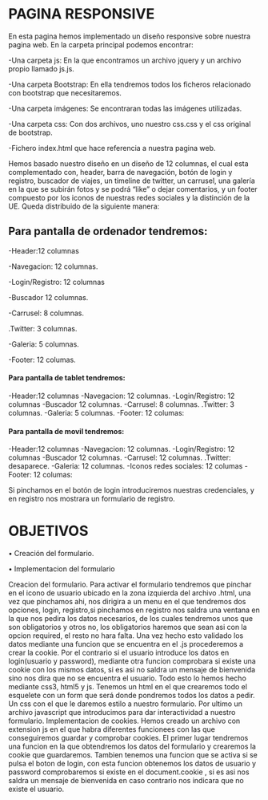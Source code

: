 # PAGINA RESPONSIVE

En esta pagina hemos implementado un diseño responsive sobre nuestra pagina web.
En la carpeta principal podemos encontrar:

-Una carpeta js: En la que encontramos un archivo jquery y un archivo propio llamado js.js.

-Una carpeta Bootstrap: En ella tendremos todos los ficheros relacionado con bootstrap que necesitaremos.

-Una carpeta imágenes: Se encontraran todas las imágenes utilizadas.

-Una carpeta css: Con dos archivos, uno nuestro css.css y el css original de bootstrap.

-Fichero index.html que hace referencia a nuestra pagina web.

Hemos basado nuestro diseño en un diseño de 12 columnas, el cual esta complementado con, header, barra de navegación, botón de login y registro, buscador de viajes, un timeline de twitter, un carrusel, una galería en la que se subirán fotos y se podrá “like” o dejar comentarios, y un footer compuesto por los iconos de nuestras redes sociales y la distinción de la UE. Queda distribuido de la siguiente manera:

## Para pantalla de ordenador tendremos:

-Header:12 columnas

-Navegacion: 12 columnas.

-Login/Registro: 12 columnas

-Buscador 12 columnas.

-Carrusel: 8 columnas.

.Twitter: 3 columnas.

-Galeria: 5 columnas.

-Footer: 12 columas.

#### Para pantalla de tablet tendremos:
-Header:12 columnas
-Navegacion: 12 columnas.
-Login/Registro: 12 columnas
-Buscador 12 columnas.
-Carrusel: 8 columnas.
.Twitter: 3 columnas.
-Galeria: 5 columnas.
-Footer: 12 columas:

#### Para pantalla de movil tendremos:
-Header:12 columnas
-Navegacion: 12 columnas.
-Login/Registro: 12 columnas
-Buscador 12 columnas.
-Carrusel: 12 columnas.
.Twitter: desaparece.
-Galeria: 12 columnas.
-Iconos redes sociales: 12 columas
-Footer: 12 columas:

Si pinchamos en el botón de login introduciremos nuestras credenciales, y en registro nos mostrara un formulario de registro.

# OBJETIVOS
•	Creación del formulario.

•	Implementacion del formulario

Creacion del formulario.
Para activar el formulario tendremos que pinchar en el icono de usuario ubicado en la zona izquierda del archivo .html, una vez que pinchamos ahi, nos dirigira a un menu en el que tendremos dos opciones, login, registro,si pinchamos en registro nos saldra una ventana en la que nos pedira los datos necesarios, de los cuales tendremos unos que son obligatorios y otros no, los obligatorios haremos que sean asi con la opcion required, el resto no hara falta. Una vez hecho esto validado los datos mediante una funcion que se encuentra en el .js procederemos a crear la cookie. Por el contrario si el usuario introduce los datos en login(usuario y password), mediante otra funcion comprobara si existe una cookie con los mismos datos, si es asi no saldra un mensaje de bienvenida sino nos dira que no se encuentra el usuario. Todo esto lo hemos hecho mediante css3, html5 y js. Tenemos un html en el que crearemos todo el esquelete con un form que será donde pondremos todos los datos a pedir. Un css con el que le daremos estilo a nuestro formulario. Por ultimo un archivo javascript que introducimos para dar interactividad a nuestro formulario.
Implementacion de cookies.
Hemos creado un archivo con extension js en el que habra diferentes funcionees con las que conseguiremos guardar y comprobar cookies. El primer lugar tendremos una funcion en la que obtendremos los datos del formulario y crearemos la cookie que guardaremos. Tambien tenemos una funcion que se activa si se pulsa el boton de login, con esta funcion obtenemos los datos de usuario y password comprobaremos si existe en el document.cookie , si es asi nos saldra un mensaje de bienvenida en caso contrario nos indicara que no existe el usuario.

